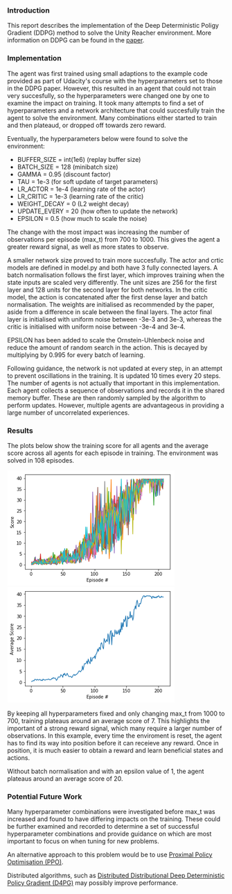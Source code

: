 [//]: # (Image References)

[image1]: scores.png "Scores for all 20 agents"
[image2]: scores_mean.png "Mean scores"


### Introduction

This report describes the implementation of the Deep Deterministic Poligy Gradient (DDPG) method to solve the Unity Reacher environment. More information on DDPG can be found in the [paper](https://storage.googleapis.com/deepmind-media/dqn/DQNNaturePaper.pdf).

### Implementation

The agent was first trained using small adaptions to the example code provided as part of Udacity's course with the hyperparameters set to those in the DDPG paper. However, this resulted in an agent that could not train very succesfully, so the hyperparameters were changed one by one to examine the impact on training. It took many attempts to find a set of hyperparameters and a network architecture that could succesfully train the agent to solve the environment. Many combinations either started to train and then plateaud, or dropped off towards zero reward.

Eventually, the hyperparameters below were found to solve the environment:
* BUFFER_SIZE = int(1e6)  (replay buffer size)
* BATCH_SIZE = 128        (minibatch size)
* GAMMA = 0.95            (discount factor)
* TAU = 1e-3              (for soft update of target parameters)
* LR_ACTOR = 1e-4         (learning rate of the actor)
* LR_CRITIC = 1e-3        (learning rate of the critic)
* WEIGHT_DECAY = 0        (L2 weight decay)
* UPDATE_EVERY = 20       (how often to update the network)
* EPSILON = 0.5           (how much to scale the noise)

The change with the most impact was increasing the number of observations per episode (max_t) from 700 to 1000. This gives the agent a greater reward signal, as well as more states to observe.

A smaller network size proved to train more succesfully. The actor and crtic models are defined in model.py and both have 3 fully connected layers. A batch normalisation follows the first layer, which improves training when the state inputs are scaled very differently. The unit sizes are 256 for the first layer and 128 units for the second layer for both networks. In the critic model, the action is concatenated after the first dense layer and batch normalisation. The weights are initialised as recommended by the paper, aside from a difference in scale between the final layers. The actor final layer is initialised with uniform noise between -3e-3 and 3e-3, whereas the critic is initialised with uniform noise between -3e-4 and 3e-4.

EPSILON has been added to scale the Ornstein-Uhlenbeck noise and reduce the amount of random search in the action. This is decayed by multiplying by 0.995 for every batch of learning.

Following guidance, the network is not updated at every step, in an attempt to prevent oscillations in the training. It is updated 10 times every 20 steps. The number of agents is not actually that important in this implementation. Each agent collects a sequence of observations and records it in the shared memory buffer. These are then randomly sampled by the algorithm to perform updates. However, multiple agents are advantageous in providing a large number of uncorrelated experiences.

### Results

The plots below show the training score for all agents and the average score across all agents for each episode in training. The environment was solved in 108 episodes.

![Scores][image1]
![Average Scores][image2]

By keeping all hyperparameters fixed and only changing max_t from 1000 to 700, training plateaus around an average score of 7. This highlights the important of a strong reward signal, which many require a larger number of observations. In this example, every time the enviroment is reset, the agent has to find its way into position before it can receieve any reward. Once in position, it is much easier to obtain a reward and learn beneficial states and actions.

Without batch normalisation and with an epsilon value of 1, the agent plateaus around an average score of 20.

### Potential Future Work
Many hyperparameter combinations were investigated before max_t was increased and found to have differing impacts on the training. These could be further examined and recorded to determine a set of successful hyperparameter combinations and provide guidance on which are most important to focus on when tuning for new problems.

An alternative approach to this problem would be to use [Proximal Policy Optimisation (PPO)](https://arxiv.org/pdf/1707.06347.pdf). 

Distributed algorithms, such as [Distributed Distributional Deep Deterministic Policy Gradient (D4PG)](https://openreview.net/pdf?id=SyZipzbCb) may possibly improve performance.


